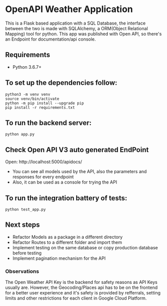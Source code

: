 # OpenAPI Weather Application
This is a Flask based application with a SQL Database, the interface between the two is made with SQLAlchemy, a ORM(Object Relational Mapping) tool for python. This app was published with Open API, so there's an Endpoint for documentation/api console.

## Requirements
- Python 3.6.7+

## To set up the dependencies follow:
```
python3 -m venv venv
source venv/bin/activate
python -m pip install --upgrade pip
pip install -r requirements.txt
```

## To run the backend server:

```
python app.py
```

## Check Open API V3 auto generated EndPoint

Open: http://localhost:5000/apidocs/

- You can see all models used by the API, also the parameters and responses for every endpoint
- Also, it can be used as a console for trying the API

## To run the integration battery of tests:

```
python test_app.py
```

## Next steps
- Refactor Models as a package in a different directory
- Refactor Routes to a different folder and import them
- Implement testing on the same database or copy production database before testing
- Implement pagination mechanism for the API

### Observations
The Open Weather API Key is the backend for safety reasons as API Keys usually are. However, the Geocoding/Places api has to be on the frontend for a better user experience and it's safety is provided by refferrals, setting limits and other restrictions for each client in Google Cloud Platform.
